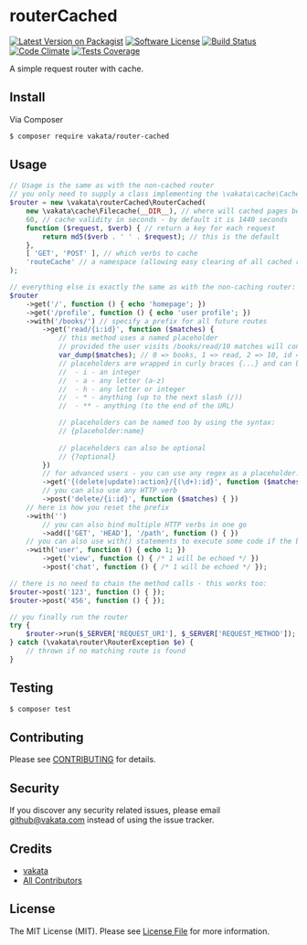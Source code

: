 # routerCached

[![Latest Version on Packagist][ico-version]][link-packagist]
[![Software License][ico-license]](LICENSE.md)
[![Build Status][ico-travis]][link-travis]
[![Code Climate][ico-cc]][link-cc]
[![Tests Coverage][ico-cc-coverage]][link-cc]

A simple request router with cache.

## Install

Via Composer

``` bash
$ composer require vakata/router-cached
```

## Usage

``` php
// Usage is the same as with the non-cached router
// you only need to supply a class implementing the \vakata\cache\CacheInterface
$router = new \vakata\routerCached\RouterCached(
    new \vakata\cache\Filecache(__DIR__), // where will cached pages be stored
    60, // cache validity in seconds - by default it is 1440 seconds
    function ($request, $verb) { // return a key for each request
        return md5($verb . ' ' . $request); // this is the default
    },
    [ 'GET', 'POST' ], // which verbs to cache
    'routeCache' // a namespace (allowing easy clearing of all cached routes)
);

// everything else is exactly the same as with the non-caching router:
$router
    ->get('/', function () { echo 'homepage'; })
    ->get('/profile', function () { echo 'user profile'; })
    ->with('/books/') // specify a prefix for all future routes
        ->get('read/{i:id}', function ($matches) {
            // this method uses a named placeholder
            // provided the user visits /books/read/10 matches will contain:
            var_dump($matches); // 0 => books, 1 => read, 2 => 10, id => 10
            // placeholders are wrapped in curly braces {...} and can be: 
            //  - i - an integer
            //  - a - any letter (a-z)
            //  - h - any letter or integer
            //  - * - anything (up to the next slash (/))
            //  - ** - anything (to the end of the URL)

            // placeholders can be named too by using the syntax:
            // {placeholder:name}
            
            // placeholders can also be optional
            // {?optional}
        })
        // for advanced users - you can use any regex as a placeholder:
        ->get('{(delete|update):action}/{(\d+):id}', function ($matches) { })
        // you can also use any HTTP verb
        ->post('delete/{i:id}', function ($matches) { })
    // here is how you reset the prefix
    ->with('')
        // you can also bind multiple HTTP verbs in one go
        ->add(['GET', 'HEAD'], '/path', function () { })
    // you can also use with() statements to execute some code if the begging of the URL is a match to the prefix
    ->with('user', function () { echo 1; })
        ->get('view', function () { /* 1 will be echoed */ })
        ->post('chat', function () { /* 1 will be echoed */ });

// there is no need to chain the method calls - this works too:
$router->post('123', function () { });
$router->post('456', function () { });

// you finally run the router
try {
    $router->run($_SERVER['REQUEST_URI'], $_SERVER['REQUEST_METHOD']);
} catch (\vakata\router\RouterException $e) {
    // thrown if no matching route is found
}
```

## Testing

``` bash
$ composer test
```


## Contributing

Please see [CONTRIBUTING](CONTRIBUTING.md) for details.

## Security

If you discover any security related issues, please email github@vakata.com instead of using the issue tracker.

## Credits

- [vakata][link-author]
- [All Contributors][link-contributors]

## License

The MIT License (MIT). Please see [License File](LICENSE.md) for more information.

[ico-version]: https://img.shields.io/packagist/v/vakata/router-cached.svg?style=flat-square
[ico-license]: https://img.shields.io/badge/license-MIT-brightgreen.svg?style=flat-square
[ico-travis]: https://img.shields.io/travis/vakata/router-cached/master.svg?style=flat-square
[ico-scrutinizer]: https://img.shields.io/scrutinizer/coverage/g/vakata/routerCached.svg?style=flat-square
[ico-code-quality]: https://img.shields.io/scrutinizer/g/vakata/routerCached.svg?style=flat-square
[ico-downloads]: https://img.shields.io/packagist/dt/vakata/router-cached.svg?style=flat-square
[ico-cc]: https://img.shields.io/codeclimate/github/vakata/routerCached.svg?style=flat-square
[ico-cc-coverage]: https://img.shields.io/codeclimate/coverage/github/vakata/routerCached.svg?style=flat-square

[link-packagist]: https://packagist.org/packages/vakata/router-cached
[link-travis]: https://travis-ci.org/vakata/router-cached
[link-scrutinizer]: https://scrutinizer-ci.com/g/vakata/routerCached/code-structure
[link-code-quality]: https://scrutinizer-ci.com/g/vakata/routerCached
[link-downloads]: https://packagist.org/packages/vakata/router-cached
[link-author]: https://github.com/vakata
[link-contributors]: ../../contributors
[link-cc]: https://codeclimate.com/github/vakata/routerCached

